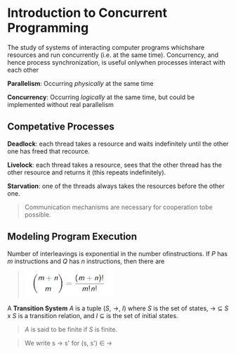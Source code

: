 # Introduction to Concurrent Programming

The study of systems of interacting computer programs whichshare resources and run concurrently (i.e. at the same time). Concurrency, and hence process synchronization, is useful onlywhen processes interact with each other

**Parallelism**: Occurring *physically* at the same time

**Concurrency**: Occurring *logically* at the same time, but could be implemented without real parallelism

## Competative Processes

**Deadlock**: each thread takes a resource and waits indefinitely until the other one has freed that recource.

**Livelock**: each thread takes a resource, sees that the other thread has the other resource and returns it (this repeats indefinitely).

**Starvation**: one of the threads always takes the resources before the other one.

> Communication mechanisms are necessary for cooperation tobe possible.

## Modeling Program Execution

Number of interleavings is exponential in the number ofinstructions. If *P* has *m* instructions and *Q* has *n* instructions, then there are

> <img src="./img/intro/interleavings.png" style="width:200px;">

A **Transition System** *A* is a tuple (*S*, &#8594;, *I*) where *S* is the set of states, &#8594; &#8838; *S* x *S* is a transition relation, and *I* &#8838; is the set of initial states. 

> *A* is said to be finite if *S* is finite. 

> We write s &#8594; s' for (s, s') &#8712; &#8594;
